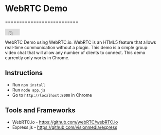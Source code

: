 # WebRTC Demo
==========================
<iframe style="border: 0; margin: 0; padding: 0;" src="https://www.gittip.com/mattnull/widget.html" width="48pt" height="22pt"></iframe>
        
WebRTC Demo using WebRTC.io. WebRTC is an HTML5 feature that allows real-time communication without a plugin. This demo is a simple group video chat that will allow any number of clients to connect. This demo currently only works in Chrome.

## Instructions
* Run `npm install`
* Run `node app.js`
* Go to `http://localhost:8000` in Chrome

## Tools and Frameworks
* WebRTC.io - https://github.com/webRTC/webRTC.io
* Express.js - https://github.com/visionmedia/express
